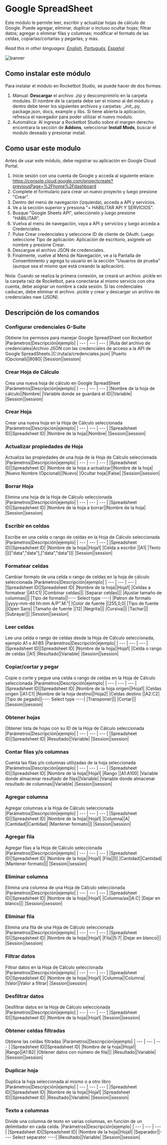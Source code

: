 



# Google SpreadSheet
  
Este módulo le permite leer, escribir y actualizar hojas de cálculo de Google. Puede agregar, eliminar, duplicar o incluso ocultar hojas; filtrar datos; agregar o eliminar filas y columnas; modificar el formato de las celdas, copiarlas/cortarlas y pegarlas; y más.  

*Read this in other languages: [English](Manual_Google-SpreadSheets.md), [Português](Manual_Google-SpreadSheets.pr.md), [Español](Manual_Google-SpreadSheets.es.md)*
  
![banner](imgs/Banner_Google-SpreadSheets.png)
## Como instalar este módulo
  
Para instalar el módulo en Rocketbot Studio, se puede hacer de dos formas:
1. Manual: __Descargar__ el archivo .zip y descomprimirlo en la carpeta modules. El nombre de la carpeta debe ser el mismo al del módulo y dentro debe tener los siguientes archivos y carpetas: \__init__.py, package.json, docs, example y libs. Si tiene abierta la aplicación, refresca el navegador para poder utilizar el nuevo modulo.
2. Automática: Al ingresar a Rocketbot Studio sobre el margen derecho encontrara la sección de **Addons**, seleccionar **Install Mods**, buscar el modulo deseado y presionar install.  



## Como usar este modulo

Antes de usar este módulo, debe registrar su aplicación en Google Cloud Portal.

1. Inicie sesión con una cuenta de Google y acceda al siguiente enlace: https://console.cloud.google.com/projectcreate?previousPage=%2Fhome%2Fdashboard
2. Complete el formulario para crear un nuevo proyecto y luego presione "Crear".
3. Dentro del menú de navegación (izquierda), acceda a API y servicios.
4. Ve a la sección superior y presiona "+ HABILITAR API Y SERVICIOS".
5. Busque "Google Sheets API", selecciónelo y luego presione "HABILITAR".
6. Vuelva al menú de navegación, vaya a API y servicios y luego acceda a Credenciales.
7. Pulse Crear credenciales y seleccione ID de cliente de OAuth. Luego seleccione Tipo de aplicación: Aplicación de escritorio, asígnele un nombre y presione Crear.
8. Descargue el archivo JSON de credenciales.
9. Finalmente, vuelve al Menú de Navegación, ve a la Pantalla de Consentimiento y agrega tu usuario en la sección "Usuarios de prueba" (aunque 
sea el mismo que está creando la aplicación).

Nota: Cuando se realiza la primera conexión, se creará un archivo .pickle en la carpeta raíz de Rocketbot, para conectarse al mismo servicio con otra cuenta, debe asignar un nombre a cada sesión. Si las credenciales caducan, debe eliminar el archivo .pickle y crear y descargar un archivo de credenciales nwe (JSON).


## Descripción de los comandos

### Configurar credenciales G-Suite
  
Obtiene los permisos para manejar Google SpreadSheet con Rocketbot
|Parámetros|Descripción|ejemplo|
| --- | --- | --- |
|Ruta del archivo de credenciales|Archivo JSON con las credenciales de acceso a la API de Google SpreadSheets.|C:/ruta/a/credenciales.json|
|Puerto (Opcional)||8080|
|Session||session|

### Crear Hoja de Cálculo
  
Crea una nueva hoja de cálculo en Google SpreadSheet
|Parámetros|Descripción|ejemplo|
| --- | --- | --- |
|Nombre de la hoja de cálculo||Nombre|
|Variable donde se guardará el ID||Variable|
|Session||session|

### Crear Hoja
  
Crear una nueva hoja en la Hoja de Cálculo seleccionada
|Parámetros|Descripción|ejemplo|
| --- | --- | --- |
|Spreadsheet ID||Spreadsheet ID|
|Nombre de la hoja||Nombre|
|Session||session|

### Actualizar propiedades de Hoja
  
Actualiza las propiedades de una hoja de la Hoja de Cálculo seleccionada
|Parámetros|Descripción|ejemplo|
| --- | --- | --- |
|Spreadsheet ID||Spreadsheet ID|
|Nombre de la hoja a actualizar||Nombre de la hoja|
|Nuevo Nombre (Opcional)||Nuevo|
|Ocultar hoja||False|
|Session||session|

### Borrar Hoja
  
Elimina una hoja de la Hoja de Cálculo seleccionada
|Parámetros|Descripción|ejemplo|
| --- | --- | --- |
|Spreadsheet ID||Spreadsheet ID|
|Nombre de la hoja a borrar||Nombre de la hoja|
|Session||session|

### Escribir en celdas
  
Escribe en una celda o rango de celdas en la Hoja de Cálculo seleccionada
|Parámetros|Descripción|ejemplo|
| --- | --- | --- |
|Spreadsheet ID||Spreadsheet ID|
|Nombre de la hoja||Hoja1|
|Celda a escribir ||A1|
|Texto ||[["data","data"],["data","data"]]|
|Session||session|

### Formatear celdas
  
Cambiar formato de una celda o rango de celdas en la hoja de cálculo seleccionada
|Parámetros|Descripción|ejemplo|
| --- | --- | --- |
|Spreadsheet ID||Spreadsheet ID|
|Nombre de la hoja||Hoja1|
|Celdas a formatear ||A1:C1|
|Combinar celdas|||
|Separar celdas|||
|Ajustar tamaño de columnas|||
|Tipo de formato||---- Select type ----|
|Patron de formato ||yyyy-mm-dd hh:mm A/P".M."|
|Color de fuente ||255,0,0|
|Tipo de fuente ||Open Sans|
|Tamaño de fuente ||12|
|Negrita|||
|Cursiva|||
|Tachar|||
|Subrayar|||
|Session||session|

### Leer celdas
  
Lee una celda o rango de celdas desde la Hoja de Cálculo seleccionada, ejemplo A1 o A1:B5
|Parámetros|Descripción|ejemplo|
| --- | --- | --- |
|Spreadsheet ID||Spreadsheet ID|
|Nombre de la hoja||Hoja1|
|Celda o rango de celdas ||A1|
|Resultado||Variable|
|Session||session|

### Copiar/cortar y pegar
  
Copie o corte y pegue una celda o rango de celdas en la Hoja de Cálculo seleccionada
|Parámetros|Descripción|ejemplo|
| --- | --- | --- |
|Spreadsheet ID||Spreadsheet ID|
|Nombre de la hoja origen||Hoja1|
|Celdas origen ||A1:C1|
|Nombre de la hoja destino||Hoja2|
|Celdas destino ||A2:C2|
|Tipo de pegado||---- Select type ----|
|Transponer|||
|Cortar|||
|Session||session|

### Obtener hojas
  
Obtener lista de hojas con su ID de la Hoja de Cálculo seleccionada
|Parámetros|Descripción|ejemplo|
| --- | --- | --- |
|Spreadsheet ID||Spreadsheet ID|
|Resultado||Variable|
|Session||session|

### Contar filas y/o columnas
  
Cuenta las filas y/o columnas utilizadas de la hoja seleccionada
|Parámetros|Descripción|ejemplo|
| --- | --- | --- |
|Spreadsheet ID||Spreadsheet ID|
|Nombre de la hoja||Hoja1|
|Rango ||A1:A100|
|Variable donde almacenar resultado de filas||Variable|
|Variable donde almacenar resultado de columnas||Variable|
|Session||session|

### Agregar columna
  
Agregar columnas a la Hoja de Cálculo seleccionada
|Parámetros|Descripción|ejemplo|
| --- | --- | --- |
|Spreadsheet ID||Spreadsheet ID|
|Nombre de la hoja||Hoja1|
|Columna||A|
|Cantidad||Cantidad|
|Mantener formato|||
|Session||session|

### Agregar fila
  
Agregar filas a la Hoja de Cálculo seleccionada
|Parámetros|Descripción|ejemplo|
| --- | --- | --- |
|Spreadsheet ID||Spreadsheet ID|
|Nombre de la hoja||Hoja1|
|Fila||5|
|Cantidad||Cantidad|
|Mantener formato|||
|Session||session|

### Eliminar columna
  
Elimina una columna de una Hoja de Cálculo seleccionada
|Parámetros|Descripción|ejemplo|
| --- | --- | --- |
|Spreadsheet ID||Spreadsheet ID|
|Nombre de la hoja||Hoja1|
|Columna/as||A:C|
|Dejar en blanco|||
|Session||session|

### Eliminar fila
  
Elimina una fila de una Hoja de Cálculo seleccionada
|Parámetros|Descripción|ejemplo|
| --- | --- | --- |
|Spreadsheet ID||Spreadsheet ID|
|Nombre de la hoja||Hoja1|
|Fila||5:7|
|Dejar en blanco|||
|Session||session|

### Filtrar datos
  
Filtrar datos en la Hoja de Cálculo seleccionada
|Parámetros|Descripción|ejemplo|
| --- | --- | --- |
|Spreadsheet ID||Spreadsheet ID|
|Nombre de la hoja||Hoja1|
|Columna||Columna|
|Valor||Valor a filtrar|
|Session||session|

### Desfiltrar datos
  
Desfiltrar datos en la Hoja de Cálculo seleccionada
|Parámetros|Descripción|ejemplo|
| --- | --- | --- |
|Spreadsheet ID||Spreadsheet ID|
|Nombre de la hoja||Hoja1|
|Session||session|

### Obtener celdas filtradas
  
Obtiene las celdas filtradas
|Parámetros|Descripción|ejemplo|
| --- | --- | --- |
|Spreadsheet ID||Spreadsheet ID|
|Nombre de la hoja||Hoja1|
|Rango||A1:B2|
|Obtener datos con número de fila|||
|Resultado||Variable|
|Session||session|

### Duplicar hoja
  
Duplica la hoja seleccionada al mismo o a otro libro
|Parámetros|Descripción|ejemplo|
| --- | --- | --- |
|Spreadsheet ID||Spreadsheet ID|
|Nombre de la hoja||Hoja1|
|Spreadsheet ID||Spreadsheet ID|
|Resultado||Variable|
|Session||session|

### Texto a columnas
  
Divide una columna de texto en varias columnas, en función de un delimitador en cada celda.
|Parámetros|Descripción|ejemplo|
| --- | --- | --- |
|Spreadsheet ID||Spreadsheet ID|
|Nombre de la hoja||Hoja1|
|Separador||---- Select separator ----|
|Resultado||Variable|
|Session||session|
